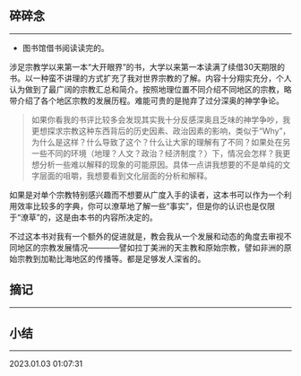 ## 碎碎念
-----

- 图书馆借书阅读读完的。

涉足宗教学以来第一本“大开眼界”的书，大学以来第一本读满了续借30天期限的书。以一种蛮不讲理的方式扩充了我对世界宗教的了解。内容十分翔实充分，个人认为做到了最广阔的宗教汇总和简介。按照地理位置不同介绍不同地区的宗教，略带介绍了各个地区宗教的发展历程。难能可贵的是抛弃了过分深奥的神学争论。
> 如果你看我的书评比较多会发现其实我十分反感深奥且乏味的神学争吵，我更想探求宗教这种东西背后的历史因素、政治因素的影响，类似于“Why”，为什么是这样？什么导致了这个？什么让大家的理解有了不同？如果处在另一些不同的环境（地理？人文？政治？经济制度？）下，情况会怎样？我更想分析一些难以解释的现象的可能原因。具体一点讲我想要的不是单纯的文字层面的咀嚼，我想要看到文化层面的分析和解释。

如果是对单个宗教特别感兴趣而不想要从广度入手的读者，这本书可以作为一个利用效率比较多的字典，你可以潦草地了解一些“事实”，但是你的认识也是仅限于“潦草”的，这是由本书的内容所决定的。

不过这本书对我有一个额外的促进就是，教会我从一个发展和动态的角度去审视不同地区的宗教发展情况————譬如拉丁美洲的天主教和原始宗教，譬如非洲的原始宗教到加勒比海地区的传播等。都是足够发人深省的。

## 摘记
-----


## 小结
-----

2023.01.03 01:07:31
